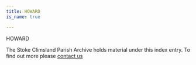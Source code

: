```yaml
---
title: HOWARD
is_name: true

---
```


HOWARD


The Stoke Climsland Parish Archive holds material under this index entry. To find out more please [contact us](/contact/)
